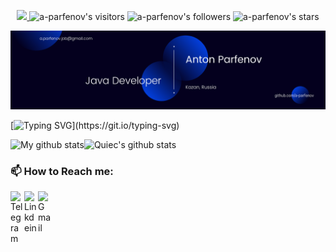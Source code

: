 <p align="center">
	<a href="https://github.com/a-parfenov/a-parfenov">
		<img src="https://img.shields.io/badge/status-updating-brightgreen.svg"> </a>
	<img alt="a-parfenov's visitors" src="https://komarev.com/ghpvc/?username=a-parfenov&color=1F54FF&style=flat&label=visitors" />
	<img alt="a-parfenov's followers" src="https://img.shields.io/github/followers/a-parfenov?color=1F54FF" />
	<img alt="a-parfenov's stars" src="https://img.shields.io/github/stars/a-parfenov?color=1F54FF" />
	
<!-- 	<img alt="a-parfenov's stars" src="https://img.shields.io/eclipse-marketplace/last-update/a-parfenov" />
	<img alt="Weblate entities" src="https://img.shields.io/weblate/projects"> -->
</p>

![](./src/Banner.png)

[![Typing SVG](https://readme-typing-svg.herokuapp.com?color=%1F54FF&center=true&vCenter=true&width=1200&lines=Hi+there+👋,+I+am+Anton+Parfenov!;+Welcome+to+My+Profile!;I+am+a+student+of+school+21;Always+learning+new+things+;)](https://git.io/typing-svg)

<!-- ### 📈 GitHub Activity Graph:
![Asmit's GitHub activity graph](https://activity-graph.herokuapp.com/graph?username=a-parfenov&hide_border=true&theme=redical)
 -->

<!-- <p align="center">
<a href="https://github.com/JaeSeoKim/badge42">
	<img src="https://badge42.vercel.app/api/v2/cl24me07z007309m7w9b0hxyp/stats?cursusId=21&coalitionId=101" alt="aleslie's 42 stats" /></a>
</p> -->

![My github stats](https://github-readme-stats.vercel.app/api?username=a-parfenov&show_icons=true&theme=radical&include_all_commits=true)![Quiec's github stats](https://github-readme-stats.vercel.app/api/top-langs/?username=a-parfenov&theme=radical&layout=compact)



### 📫 How to Reach me:

<a href="https://t.me/ParfenovAnton">
  <img alt="Telegram" width="22px" align="left" src="https://cdn.jsdelivr.net/npm/simple-icons@v3/icons/telegram.svg" >
</a>
<a href="https://www.linkedin.com/in/parfenov21/">
  <img alt="Linkdein" width="22px" align="left" src="https://cdn.jsdelivr.net/npm/simple-icons@v3/icons/linkedin.svg" >
</a>
<a href="mailto:a.parfenov.job@gmail.com">
  <img alt="Gmail" width="22px" align="left" src="https://cdn.jsdelivr.net/npm/simple-icons@3.13.0/icons/gmail.svg" >
</a>


<!-- <a href="https://instagram.com/parfeno1/" target="_blank">
  <img alt="Instagram" width="22px" align="left" src="https://cdn.jsdelivr.net/npm/simple-icons@v3/icons/instagram.svg" >
</a> -->


<!--
|[![a-parfenov Github stats](https://github-readme-stats.vercel.app/api?username=a-parfenov&count_private=true&show_icons=true&hide=contribs,issues&hide_border=true)](https://github.com/a-parfenov?tab=repositories) | [![Most Used Languages](https://github-readme-stats.vercel.app/api/top-langs/?username=a-parfenov&layout=compact&hide_border=true)](https://github.com/a-parfenov?tab=repositories) |
|---|---|


 ### My_progress:

<img src="https://github-readme-streak-stats.herokuapp.com/?user=a-parfenov"></img>

-->
